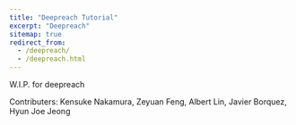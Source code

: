 ```yaml
---
title: "Deepreach Tutorial"
excerpt: "Deepreach"
sitemap: true
redirect_from: 
  - /deepreach/
  - /deepreach.html
---
```


W.I.P. for deepreach


Contributers: Kensuke Nakamura, Zeyuan Feng, Albert Lin, Javier Borquez, Hyun Joe Jeong

<script type="text/javascript">
  var GOOG_FIXURL_LANG = 'en';
  var GOOG_FIXURL_SITE = '{{ site.url }}'
</script>
<script type="text/javascript"
  src="//linkhelp.clients.google.com/tbproxy/lh/wm/fixurl.js">
</script>
